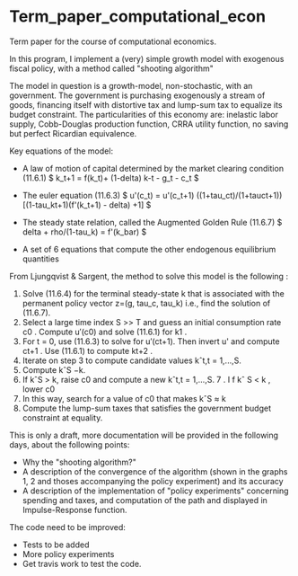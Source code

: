 # Term_paper_computational_econ
Term paper for the course of computational economics.

In this program, I implement a (very) simple growth model with exogenous fiscal policy, with a method called "shooting algorithm"

The model in question is a growth-model, non-stochastic, with an government. The government is purchasing exogenously a stream of goods, financing itself with distortive tax and lump-sum tax to equalize its budget constraint. The particularities of this economy are: inelastic labor supply, Cobb-Douglas production function, CRRA utility function, no saving but perfect Ricardian equivalence.  


Key equations of the model:

- A law of motion of capital determined by the market clearing condition
(11.6.1)
$ k_t+1 = f(k_t)+ (1-delta) k-t - g_t - c_t $

- The euler equation
(11.6.3)
$ u'(c_t) = u'(c_t+1) ((1+tau_ct)/(1+tauct+1)) [(1-tau_kt+1)(f'(k_t+1) - delta) +1]   $ 

- The steady state relation, called the Augmented Golden Rule
(11.6.7)
$ delta + rho/(1-tau_k) = f'(k_bar) $

- A set of 6 equations that compute the other endogenous equilibrium quantities 


From Ljungqvist & Sargent, the method to solve this model is the following : 

1. Solve (11.6.4) for the terminal steady-state k that is associated with the permanent policy vector z=(g, tau_c, tau_k) i.e., find the solution of (11.6.7). 
2. Select a large time index S >> T and guess an initial consumption rate c0 . Compute u′(c0) and solve (11.6.1) for k1 . 
3. For t = 0, use (11.6.3) to solve for u′(ct+1). Then invert u' and compute ct+1 . Use (11.6.1) to compute kt+2 . 
4. Iterate on step 3 to compute candidate values kˆt,t = 1,...,S. 
5. Compute kˆS −k. 
6. If kˆS > k, raise c0 and compute a new kˆt,t = 1,...,S. 
7 . I f kˆ S < k , lower c0 
8. In this way, search for a value of c0 that makes kˆS ≈ k 
9. Compute the lump-sum taxes that satisfies the government budget constraint at equality.




This is only a draft, more documentation will be provided in the following days, about the following points: 

- Why the "shooting algorithm?"
- A description of the convergence of the algorithm (shown in the graphs 1, 2 and thoses accompanying the policy experiment) and its accuracy
- A description of the implementation of "policy experiments" concerning spending and taxes, and computation of the path and displayed in Impulse-Response function. 


The code need to be improved:

- Tests to be added
- More policy experiments
- Get travis work to test the code.


 

